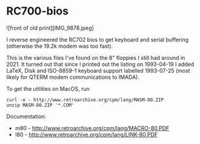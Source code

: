 # RC700-bios

![front of old print][IMG_9878.jpeg]

I reverse engineered the RC702 bios to get keyboard and serial
buffering (otherwise the 19.2k modem was too fast).

This is the various files I've found on the 8" floppies I still had
around in 2021. It turned out that since I printed out the listing on
1993-04-19 I added LaTeX, Disk and ISO-8859-1 keyboard support
labelled 1993-07-25 (most likely for QTERM modem communications to
IMADA).

To get the utilities on MacOS, run

    curl -o - http://www.retroarchive.org/cpm/lang/MASM-80.ZIP 
    unzip MASM-80.ZIP '*.COM'

Documentation:

* m80 - http://www.retroarchive.org/cpm/lang/MACRO-80.PDF
* l80 - http://www.retroarchive.org/cpm/lang/LINK-80.PDF

